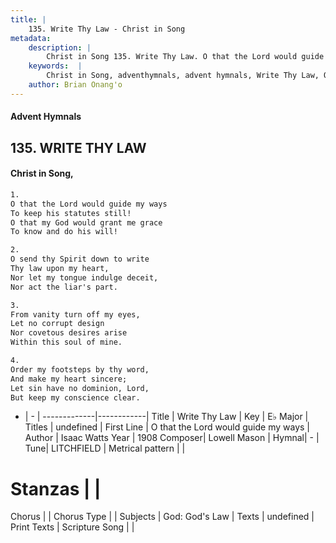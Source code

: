 ```yaml
---
title: |
    135. Write Thy Law - Christ in Song
metadata:
    description: |
        Christ in Song 135. Write Thy Law. O that the Lord would guide my ways To keep his statutes still! O that my God would grant me grace To know and do his will!
    keywords:  |
        Christ in Song, adventhymnals, advent hymnals, Write Thy Law, O that the Lord would guide my ways. 
    author: Brian Onang'o
---
```


#### Advent Hymnals
## 135. WRITE THY LAW
####  Christ in Song,

```txt
1.
O that the Lord would guide my ways
To keep his statutes still!
O that my God would grant me grace
To know and do his will!

2.
O send thy Spirit down to write
Thy law upon my heart,
Nor let my tongue indulge deceit,
Nor act the liar's part.

3.
From vanity turn off my eyes,
Let no corrupt design
Nor covetous desires arise
Within this soul of mine.

4.
Order my footsteps by thy word,
And make my heart sincere;
Let sin have no dominion, Lord,
But keep my conscience clear.

```

- |   -  |
-------------|------------|
Title | Write Thy Law |
Key | E♭ Major |
Titles | undefined |
First Line | O that the Lord would guide my ways |
Author | Isaac Watts
Year | 1908
Composer| Lowell Mason |
Hymnal|  - |
Tune| LITCHFIELD |
Metrical pattern | |
# Stanzas |  |
Chorus |  |
Chorus Type |  |
Subjects | God: God's Law |
Texts | undefined |
Print Texts | 
Scripture Song |  |
    
